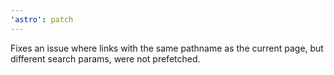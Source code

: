 ```yaml
---
'astro': patch
---
```


Fixes an issue where links with the same pathname as the current page, but different search params, were not prefetched.
